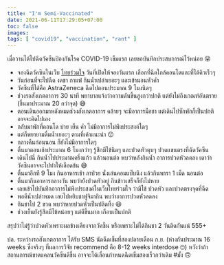```yaml
---
title: "I'm Semi-Vaccinated"
date: 2021-06-11T17:29:05+07:00
toc: false
images:
tags: [ "covid19", "vaccination", "rant" ]
---
```


เมื่อวานได้ไปฉีดวัคซีนป้องกันโรค COVID-19 เข็มแรก เลยขอบันทึกประสบการณ์ไว้หน่อย 😝

* จองฉีดวัคซีนในเว็บ [ไทยร่วมใจ](https://www.ไทยร่วมใจ.com/) วันที่เปิดให้จองวันแรก เลือกที่ฉีดใกล้คอนโดและที่ได้คิวเร็วๆ
* วันก่อนที่จะไปฉีด งดชา กาแฟ กินน้ำเปล่าเยอะๆ และเข้านอนหัวค่ำ
* วัคซีนที่ได้คือ AstraZeneca ฉีดไปตอนประมาณ 9 โมงนิดๆ
* ช่วงรอสังเกตอาการ 30 นาที พยาบาลแจ้งว่าความดันขึ้นสูงกว่าปกติ แต่ยังไม่ถึงเกณฑ์อันตราย (ขึ้นมาประมาณ 20 กว่าจุด) 😅
* ตอนเดินออกมาหลังหมดช่วงสังเกตอาการ คล้ายๆ จะมีอาการมือชา แต่เดินไปซักพักก็เป็นปกติ อาจจะคิดไปเอง
* กลับมาพักที่คอนโด บ่าย เย็น ค่ำ ไม่มีอาการไม่พึงประสงค์ใดๆ
* แต่ก็พยายามดื่มน้ำเยอะๆ ตามที่เค้าแนะนำ 😗
* กลางคืนก่อนนอน ก็ยังไม่มีอาการใดๆ
* ตื่นมาตอนเช้าประมาณ 6 โมงกว่าๆ รู้สึกมีไข้นิดๆ และปวดหัวตุบๆ ปวดแขนตรงที่ฉัดวัคซีน
* เดินไปฉี่ กินน้ำไปประมาณครึ่งแก้ว แล้วนอนต่อ พบว่าหลังกินน้ำ อาการปวดหัวลดลง เดาว่าวัคซีนอาจจะไปทำให้เลือดข้น 😅
* ตื่นมาอีกที 9 โมง กินอาหารเช้า ลาป่วย นั่งเล่นคอมแป๊บนึง แล้วกินพารา 1 เม็ด นอนต่อ
* ตื่นมากินอาหารกลางวัน พบว่ายังปวดหัวอยู่ กินข้าวเสร็จก็ยังไม่หาย
* เลยเข้าไปบันทึกอาการไม่พึงประสงค์ในเว็บไทยร่วมใจ ว่ามีไข้ ปวดหัว และปวดตรงจุดที่ฉีด
* พอดีน้ำเปล่าหมด เลยไปหยิบชาฟูจิมากิน พบว่าอาการปวดหัวลดลง
* กินชาไป 2 ขวด พบว่าหายปวดหัวเป็นปลิดทิ้ง 😆
* ช่วงเย็นยังรู้สึกมีไข้หน่อยๆ แต่ดีขึ้นมาก เกือบเป็นปกติ

สรุปว่าไม่รู้ว่าปวดหัวเพราะผลข้างเคียงจากวัคซีน หรือเพราะไม่ได้กินชา 2 วันติดกันแน่ 555+

ปล. ระหว่างรอสังเกตอาการ ได้รับ SMS นัดฉีดเข็มที่สองปลายเดือน ก.ย. (ห่างกันประมาณ 16 weeks ซึ่งจริงๆ ที่ผลการวิจัย recommend คือ 8-12 weeks interdose 🙄) หวังว่าถ้าสถานการณ์ขาดแคลนวัคซีนดีขึ้น อาจจะได้เลื่อนกำหนดฉีดเข็มสองเร็วกว่าเดิม #มั้ง 🙃
